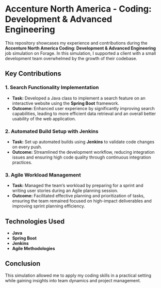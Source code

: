 # Accenture North America - Coding: Development & Advanced Engineering

This repository showcases my experience and contributions during the **Accenture North America Coding: Development & Advanced Engineering** job simulation on Forage. In this simulation, I supported a client with a small development team overwhelmed by the growth of their codebase.

## Key Contributions

### 1. Search Functionality Implementation
- **Task:** Developed a Java class to implement a search feature on an interactive website using the **Spring Boot** framework.
- **Outcome:** Enhanced user experience by significantly improving search capabilities, leading to more efficient data retrieval and an overall better usability of the web application.

### 2. Automated Build Setup with Jenkins
- **Task:** Set up automated builds using **Jenkins** to validate code changes on every push.
- **Outcome:** Streamlined the development workflow, reducing integration issues and ensuring high code quality through continuous integration practices.

### 3. Agile Workload Management
- **Task:** Managed the team’s workload by preparing for a sprint and writing user stories during an Agile planning session.
- **Outcome:** Facilitated effective planning and prioritization of tasks, ensuring the team remained focused on high-impact deliverables and improving sprint planning efficiency.

## Technologies Used
- **Java**
- **Spring Boot**
- **Jenkins**
- **Agile Methodologies**

## Conclusion
This simulation allowed me to apply my coding skills in a practical setting while gaining insights into team dynamics and project management. 
